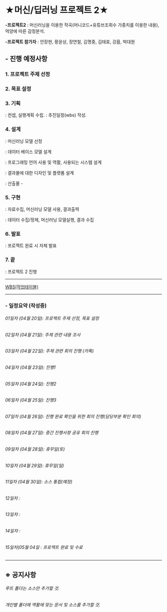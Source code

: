 ★머신/딥러닝 프로젝트 2★
========================

__-프로젝트2__ : 머신러닝을 이용한 작곡(머니코드+유튜브조회수 가중치를 이용한 내용), 억양에 따른 감정분석.

__-프로젝트 참가자__ : 안장현, 황윤상, 장연철, 김명중, 김태효, 강욥, 박대원


## - 진행 예정사항

### 1. 프로젝트 주제 선정

### 2. 목표 설정 

### 3. 기획
 : 컨셉, 실행계획 수립.
 : 추진일정(wbs) 작성.

### 4. 설계
 : 머신러닝 모델 선정

 : 데이터 베이스 모델 설계

 : 프로그래밍 언어 사용 및 역활, 사용되는 시스템 설계

 : 결과물에 대한 디자인 및 플랫폼 설계 

 : 산출물 - 

### 5. 구현 
 : 자료수집, 머신러닝 모델 사용, 결과출력

 : 데이터 수집/정제, 머신러닝 모델실행, 결과 수집

### 6. 발표
 : 프로젝트 완료 시 자체 발표

### 7. 끝
 : 프로젝트 2 진행
***
[WBS(작업테이블)](https://docs.google.com/spreadsheets/d/1_-6UIFiMstPwrlULzxo7VZ3VNlhrj4M-SkE4FLL9Ej8/edit#gid=767661967)

***
### - 일정요약 (작성중)

###### 01일차 (04월 20일): 프로젝트 주제 선정, 목표 설정
###### 02일차 (04월 21일): 주제 관련 내용 조사
###### 03일차 (04월 22일): 주제 관련 회의 진행 (카톡)
###### 04일차 (04월 23일): 진행1
###### 05일차 (04월 24일): 진행2
###### 06일차 (04월 25일): 진행3
###### 07일차 (04월 26일): 진행 완료 확인을 위한 회의 진행(담당부분 확인 회의)
###### 08일차 (04월 27일): 중간 진행사항 공유 회의 진행
###### 09일차 (04월 28일): 휴무일(토)
###### 10일차 (04월 29일): 휴무일(일)
###### 11일차 (04월 30일): 소스 통합(예정)
###### 12일차 : 
###### 13일차 : 
###### 14일차 : 
###### 15일차(05월 04일 : 프로젝트 완료 및 수료

***
## ※ 공지사항
###### 루트 폴더는 소스만 추가할 것.
###### 개인별 폴더에 역활에 맞는 문서 및 소스를 추가할 것.
